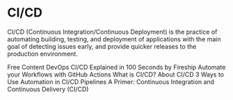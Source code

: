 # CI/CD

CI/CD (Continuous Integration/Continuous Deployment) is the practice of automating building, testing, and deployment of applications with the main goal of detecting issues early, and provide quicker releases to the production environment.

<ResourceGroupTitle>Free Content</ResourceGroupTitle>
<BadgeLink badgeText='Watch' href='https://www.youtube.com/watch?v=scEDHsr3APg'>DevOps CI/CD Explained in 100 Seconds by Fireship</BadgeLink>
<BadgeLink badgeText='Watch' href='https://www.youtube.com/watch?v=nyKZTKQS_EQ'>Automate your Workflows with GitHub Actions</BadgeLink>
<BadgeLink colorScheme='yellow' badgeText='Read' href='https://about.gitlab.com/topics/ci-cd/'>What is CI/CD?</BadgeLink>
<BadgeLink colorScheme='yellow' badgeText='Read' href='https://thenewstack.io/category/ci-cd/'>About CI/CD</BadgeLink>
<BadgeLink colorScheme='yellow' badgeText='Read' href='https://thenewstack.io/3-ways-to-use-automation-in-ci-cd-pipelines/'>3 Ways to Use Automation in CI/CD Pipelines</BadgeLink>
<BadgeLink colorScheme='yellow' badgeText='Read' href='https://thenewstack.io/a-primer-continuous-integration-and-continuous-delivery-ci-cd/'>A Primer: Continuous Integration and Continuous Delivery (CI/CD)</BadgeLink>
